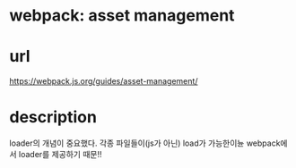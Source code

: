 # webpack: asset management
# url
https://webpack.js.org/guides/asset-management/
# description
 loader의 개념이 중요했다.
 각종 파일들이(js가 아닌) load가 가능한이뉸 webpack에서 loader를 제공하기 때문!!